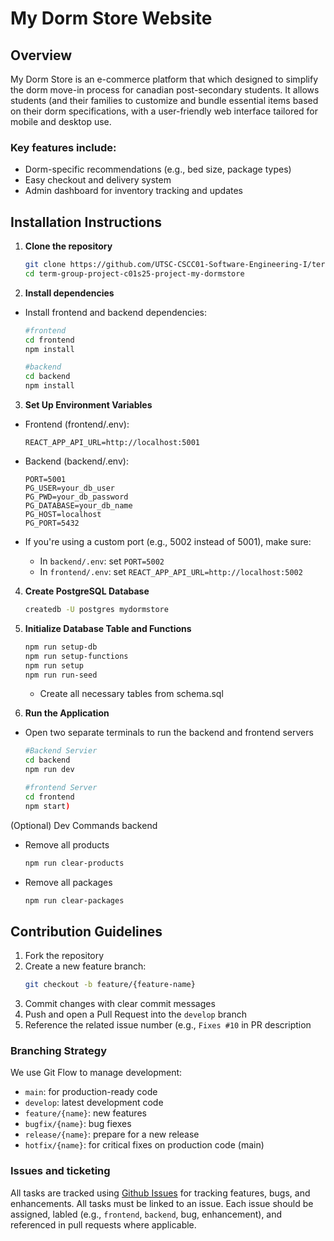 # My Dorm Store Website 

## Overview 
My Dorm Store is an e-commerce platform that which designed to simplify the dorm move-in process for canadian post-secondary students. It allows students (and their families to customize and bundle essential items based on their dorm specifications, with a user-friendly web interface tailored for mobile and desktop use. 
### Key features include:
  - Dorm-specific recommendations (e.g., bed size, package types)
  - Easy checkout and delivery system
  - Admin dashboard for inventory tracking and updates


## Installation Instructions

1. **Clone the repository**

    ```bash
    git clone https://github.com/UTSC-CSCC01-Software-Engineering-I/term-group-project-c01s25-project-my-dormstore
    cd term-group-project-c01s25-project-my-dormstore
    ```

2. **Install dependencies**

  - Install frontend and backend dependencies:
   
    ```bash
    #frontend
    cd frontend
    npm install

    #backend
    cd backend
    npm install
    ```

3. **Set Up Environment Variables**
  - Frontend (frontend/.env):

     ```env
    REACT_APP_API_URL=http://localhost:5001
    ```

  - Backend (backend/.env):
    
    ```env
    PORT=5001
    PG_USER=your_db_user
    PG_PWD=your_db_password
    PG_DATABASE=your_db_name
    PG_HOST=localhost
    PG_PORT=5432
    ```

  - If you're using a custom port (e.g., 5002 instead of 5001), make sure:
    - In `backend/.env`: set `PORT=5002`
    - In `frontend/.env`: set `REACT_APP_API_URL=http://localhost:5002`
  
4. **Create PostgreSQL Database**

    ```bash
   createdb -U postgres mydormstore
    ```
    
5. **Initialize Database Table and Functions**

    ```bash
    npm run setup-db
    npm run setup-functions
    npm run setup
    npm run run-seed 
    ```

    - Create all necessary tables from schema.sql

6. **Run the Application**

  - Open two separate terminals to run the backend and frontend servers

    ```bash
    #Backend Servier
    cd backend
    npm run dev

    #frontend Server
    cd frontend
    npm start)
    ```
(Optional) Dev Commands backend
  - Remove all products
     ```bash
    npm run clear-products
    ```
     
  - Remove all packages

    ```bash
    npm run clear-packages
    ```

## Contribution Guidelines

1. Fork the repository
2. Create a new feature branch:
   ```bash
   git checkout -b feature/{feature-name}
   ```
3. Commit changes with clear commit messages
4. Push and open a Pull Request into the <code>develop</code> branch
5. Reference the related issue number (e.g., <code>Fixes #10</code> in PR description 

### Branching Strategy

We use Git Flow to manage development:

  * <code>main</code>: for production-ready code
  * <code>develop</code>: latest development code
  * <code>feature/{name}</code>: new features
  * <code>bugfix/{name}</code>: bug fiexes
  * <code>release/{name}</code>: prepare for a new release
  * <code>hotfix/{name}</code>: for critical fixes on production code (main)

### Issues and ticketing 

All tasks are tracked using [Github Issues](https://github.com/yourusername/your-repo/issues) for tracking features, bugs, and enhancements. All tasks must be linked to an issue. Each issue should be assigned, labled (e.g., <code>frontend</code>, <code>backend</code>, bug, enhancement), and referenced in pull requests where applicable. 
